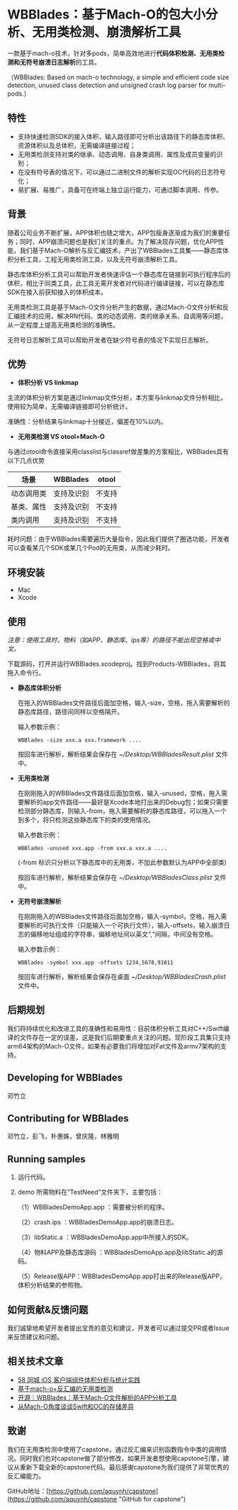 
# WBBlades：基于Mach-O的包大小分析、无用类检测、崩溃解析工具

一款基于mach-o技术，针对多pods，简单高效地进行<strong>代码体积检测、无用类检测和无符号崩溃日志解析</strong>的工具。

（WBBlades: Based on mach-o technology, a simple and efficient code size detection, unused class detection and unsigned crash log parser for multi-pods.）


## 特性
* 支持快速检测SDK的接入体积，输入路径即可分析出该路径下的静态库体积、资源体积以及总体积，无需编译链接过程；
*    无用类检测支持对类的继承、动态调用、自身类调用、属性及成员变量的识别；
*    在没有符号表的情况下，可以通过二进制文件的解析实现OC代码的日志符号化；
*    易扩展、易推广，具备可在终端上独立运行能力，可通过脚本调用、传参。

## 背景
   随着公司业务不断扩展，APP体积也随之增大，APP包瘦身逐渐成为我们的重要任务；同时，APP崩溃问题也是我们关注的重点。为了解决现存问题，优化APP性能，我们基于Mach-O解析与反汇编技术，产出了WBBlades工具集——静态库体积分析工具，工程无用类检测工具，以及无符号崩溃解析工具。
   
   静态库体积分析工具可以帮助开发者快速评估一个静态库在链接到可执行程序后的体积，相比于同类工具，此工具无需开发者对代码进行编译链接，可以在静态库SDK在接入前获知接入的体积成本。
   
   无用类检测工具是基于Mach-O文件分析产生的数据，通过Mach-O文件分析和反汇编技术的应用，解决RN代码、类的动态调用、类的继承关系、自调用等问题，从一定程度上提高无用类检测的准确性。
   
   无符号日志解析工具可以帮助开发者在缺少符号表的情况下实现日志解析。
   
   
## 优势
* **体积分析 VS linkmap**

主流的体积分析方案是通过linkmap文件分析，本方案与linkmap文件分析相比，使用较为简单，无需编译链接即可分析统计。

准确性：分析结果与linkmap十分接近，偏差在10%以内。

* **无用类检测 VS otool+Mach-O**

与通过otool命令直接采用classlist与classref做差集的方案相比，WBBlades具有以下几点优势

|       场景       | WBBlades |  otool  |
| --------------|--------------|---------|
| 动态调用类  | 支持及识别 | 不支持|
| 基类、属性  | 支持及识别 | 不支持|
| 类内调用     | 支持及识别  | 不支持|

耗时问题：由于WBBlades需要遍历大量指令，因此我们提供了圈选功能，开发者可以查看某几个SDK或某几个Pod的无用类，从而减少耗时。

## 环境安装
   * Mac
   * Xcode

## 使用
<i>注意：使用工具时，物料（如APP、静态库、ips等）的路径不能出现空格或中文。</i>

下载源码，打开并运行WBBlades.xcodeproj。找到Products-WBBlades，将其拖入命令行。

*  <strong>静态库体积分析</strong>

	在拖入的WBBlades文件路径后面加空格，输入-size，空格，拖入需要解析的静态库路径，路径间同样以空格隔开。

	输入参数示例：

	```WBBlades -size xxx.a xxx.framework ....```
	
	按回车进行解析，解析结果会保存在 <i>~/Desktop/WBBladesResult.plist</i> 文件中。
	
* <strong>无用类检测</strong>

	在刚刚拖入的WBBlades文件路径后面加空格，输入-unused，空格，拖入需要解析的app文件路径——最好是Xcode本地打出来的Debug包；如果只需要检测部分静态库，则输入-from，拖入需要解析的静态库路径，可以拖入一个到多个，将只检测这些静态库下的类的使用情况。

	输入参数示例：
	
	```WBBlades -unused xxx.app -from xxx.a xxx.a ....```
	
	(-from 标识只分析以下静态库中的无用类，不加此参数默认为APP中全部类)
	
	按回车进行解析，解析结果会保存在 <i>~/Desktop/WBBladesClass.plist</i> 文件中。
	
* <strong>无符号崩溃解析</strong>

	在刚刚拖入的WBBlades文件路径后面加空格，输入-symbol，空格，拖入需要解析的可执行文件（只能输入一个可执行文件），输入-offsets，输入崩溃日志的偏移地址组成的字符串，偏移地址间以英文“,“间隔，中间没有空格。
	
	输入参数示例： 
	
	```WBBlades -symbol xxx.app -offsets 1234,5678,91011```
	
	按回车进行解析，解析结果会保存在桌面 <i>~/Desktop/WBBladesCrash.plist</i> 文件中。
	
   
## 后期规划

我们将持续优化和改进工具的准确性和易用性：目前体积分析工具对C++/Swift编译的文件存在一定的误差，这是我们后期要重点关注的问题。现阶段工具集只支持arm64架构的Mach-O文件，如果有必要我们将增加对Fat文件及armv7架构的支持。
    
## Developing for WBBlades
邓竹立

## Contributing for WBBlades
邓竹立，彭飞，朴惠姝，曾庆隆，林雅明

## Running samples
1. 运行代码。
2. demo 所需物料在“TestNeed“文件夹下，主要包括：

	（1）WBBladesDemoApp.app ：需要被分析的程序。
	
	（2）crash.ips ：WBBladesDemoApp.app的崩溃日志。

	（3）libStatic.a ：WBBladesDemoApp.app中所接入的SDK。

	（4）物料APP及静态库源码 ：WBBladesDemoApp.app及libStatic.a的源码。

	（5）Release版APP：WBBladesDemoApp.app打出来的Release版APP，体积分析结果的参照物。

## 如何贡献&反馈问题
我们诚挚地希望开发者提出宝贵的意见和建议，开发者可以通过提交PR或者Issue来反馈建议和问题。

## 相关技术文章
- [58 同城 iOS 客户端组件体积分析与统计实践](https://blog.csdn.net/csdnnews/article/details/100354658/)
- [基于mach-o+反汇编的无用类检测](https://www.jianshu.com/p/c41ad330e81c)
- [开源｜WBBlades：基于Mach-O文件解析的APP分析工具](https://mp.weixin.qq.com/s/HWJArO5y9G20jb2pqaAQWQ)
- [从Mach-O角度谈谈Swift和OC的存储差异](https://www.jianshu.com/p/ef0ff6ee6bc6)

## 致谢
我们在无用类检测中使用了capstone，通过反汇编来识别函数指令中类的调用情况。同时我们也对capstone做了部分修改，如果开发者想使用capstone引擎，建议从重新下载全新的capstone代码。最后感谢capstone为我们提供了非常优秀的反汇编能力。

GitHub地址：[https://github.com/aquynh/capstone](https://github.com/aquynh/capstone "GitHub for capstone")
